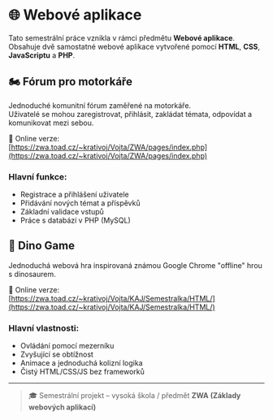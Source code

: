 # 🌐 Webové aplikace

Tato semestrální práce vznikla v rámci předmětu **Webové aplikace**.  
Obsahuje dvě samostatné webové aplikace vytvořené pomocí **HTML**, **CSS**, **JavaScriptu** a **PHP**.

## 🏍️ Fórum pro motorkáře

Jednoduché komunitní fórum zaměřené na motorkáře.  
Uživatelé se mohou zaregistrovat, přihlásit, zakládat témata, odpovídat a komunikovat mezi sebou.

🔗 Online verze:  
[https://zwa.toad.cz/~krativoj/Vojta/ZWA/pages/index.php](https://zwa.toad.cz/~krativoj/Vojta/ZWA/pages/index.php)

### Hlavní funkce:
- Registrace a přihlášení uživatele
- Přidávání nových témat a příspěvků
- Základní validace vstupů
- Práce s databází v PHP (MySQL)

## 🦖 Dino Game

Jednoduchá webová hra inspirovaná známou Google Chrome "offline" hrou s dinosaurem.

🔗 Online verze:  
[https://zwa.toad.cz/~krativoj/Vojta/KAJ/Semestralka/HTML/](https://zwa.toad.cz/~krativoj/Vojta/KAJ/Semestralka/HTML/)

### Hlavní vlastnosti:
- Ovládání pomocí mezerníku
- Zvyšující se obtížnost
- Animace a jednoduchá kolizní logika
- Čistý HTML/CSS/JS bez frameworků

---

> 🎓 Semestrální projekt – vysoká škola / předmět **ZWA (Základy webových aplikací)**
